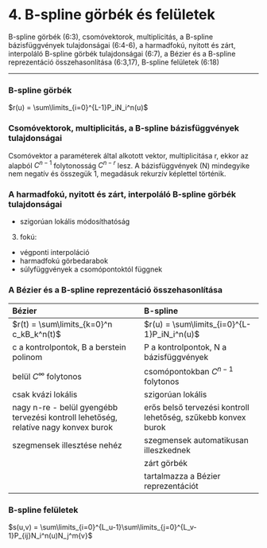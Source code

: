 # 4. B-spline görbék és felületek
B-spline görbék (6:3), csomóvektorok, multiplicitás, a B-spline bázisfüggvények tulajdonságai (6:4-6), a harmadfokú, nyitott és zárt, interpoláló B-spline görbék tulajdonságai (6:7), a Bézier és a B-spline reprezentáció összehasonlítása (6:3,17), B-spline felületek (6:18)

---

### B-spline görbék

$r(u) = \sum\limits_{i=0}^{L-1}P_iN_i^n(u)$



### Csomóvektorok, multiplicitás, a B-spline bázisfüggvények tulajdonságai

Csomóvektor a paraméterek által alkotott vektor, multiplicitása r, ekkor az alapból $C^{n-1}$ folytonosság $C^{n-r}$ lesz. A bázisfüggvények (N) mindegyike nem negatív és összegük 1, megadásuk rekurzív képlettel történik. 

### A harmadfokú, nyitott és zárt, interpoláló B-spline görbék tulajdonságai

- szigorúan lokális módosíthatóság

3. fokú:
- végponti interpoláció
- harmadfokú görbedarabok
- súlyfüggvények a csomópontoktól függnek

### A Bézier és a B-spline reprezentáció összehasonlítása 

| Bézier    | B-spline |
| :-------- | :------- |
| $r(t) = \sum\limits_{k=0}^n c_kB_k^n(t)$  | $r(u) = \sum\limits_{i=0}^{L-1}P_iN_i^n(u)$    |
|c a kontrolpontok, B a berstein polinom|P a kontrolpontok, N a bázisfüggvények|
| belül $C^\infty$ folytonos | csomópontokban $C^{n-1}$ folytonos    |
| csak kvázi lokális    | szigorúan lokális    |
|nagy n-re - belül gyengébb tervezési kontroll lehetőség, relatíve nagy konvex burok|erős belső tervezési kontroll lehetőség, szűkebb konvex burok|
|szegmensek illesztése nehéz|szegmensek automatikusan illeszkednek|
||zárt görbék|
||tartalmazza a Bézier reprezentációt |

### B-spline felületek

$s(u,v) = \sum\limits_{i=0}^{L_u-1}\sum\limits_{j=0}^{L_v-1}P_{ij}N_i^n(u)N_j^m{v}$